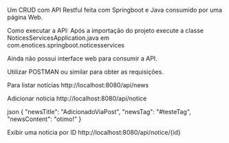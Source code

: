 Um CRUD com API Restful feita com Springboot e Java consumido por uma página Web.

Como executar a API:
Após a importação do projeto execute a classe NoticesServicesApplication.java em com.enotices.springboot.noticesservices

Ainda não possui interface web para consumir a API.

Utilizar POSTMAN ou similar para obter as requisições.

Para listar notícias
http://localhost:8080/api/news

Adicionar noticia
http://localhost:8080/api/notice

json
{
"newsTitle": "AdicionadoViaPost",
"newsTag": "#testeTag",
"newsContent": "otimo!"
}

Exibir uma noticia por ID
http://localhost:8080/api/notice/{id}
